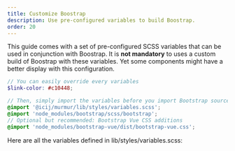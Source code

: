 ```yaml
---
title: Customize Boostrap
description: Use pre-configured variables to build Boostrap.
order: 20
---
```


This guide comes with a set of pre-configured SCSS variables that can be used in
conjunction with Boostrap. It is **not mandatory** to uses a custom build of Boostrap
with these variables. Yet some components might have a better display with this configuration.

```scss
// You can easily override every variables
$link-color: #c10448;

// Then, simply import the variables before you import Bootstrap sources
@import '@icij/murmur/lib/styles/variables.scss';
@import 'node_modules/bootstrap/scss/bootstrap';
// Optional but recommended: Bootstrap Vue CSS additions
@import 'node_modules/bootstrap-vue/dist/bootstrap-vue.css';
```

Here are all the variables defined in <repository-link path="lib/styles/variables.scss">lib/styles/variables.scss</repository-link>:

<pre class="bg-dark p-3"><code v-html="rawVariables"></code></pre>

<script>
import rawVariables from '!!highlight-loader?lang=scss!@styles/variables.scss'

export default {
  data () {
    return {
      rawVariables
    }
  }
}
</script>

